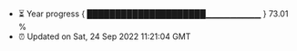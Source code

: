 - ⏳ Year progress { █████████████████████▁▁▁▁▁▁▁▁▁ } 73.01 %
- ⏰ Updated on Sat, 24 Sep 2022 11:21:04 GMT


